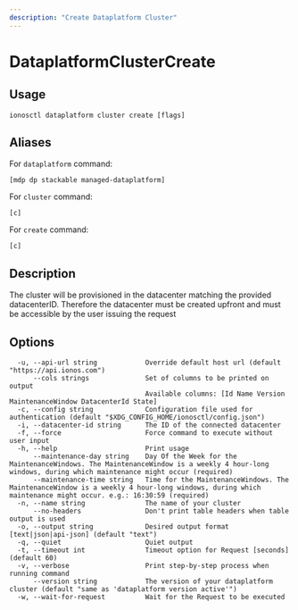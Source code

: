 ```yaml
---
description: "Create Dataplatform Cluster"
---
```


# DataplatformClusterCreate

## Usage

```text
ionosctl dataplatform cluster create [flags]
```

## Aliases

For `dataplatform` command:

```text
[mdp dp stackable managed-dataplatform]
```

For `cluster` command:

```text
[c]
```

For `create` command:

```text
[c]
```

## Description

The cluster will be provisioned in the datacenter matching the provided datacenterID. Therefore the datacenter must be created upfront and must be accessible by the user issuing the request

## Options

```text
  -u, --api-url string            Override default host url (default "https://api.ionos.com")
      --cols strings              Set of columns to be printed on output 
                                  Available columns: [Id Name Version MaintenanceWindow DatacenterId State]
  -c, --config string             Configuration file used for authentication (default "$XDG_CONFIG_HOME/ionosctl/config.json")
  -i, --datacenter-id string      The ID of the connected datacenter
  -f, --force                     Force command to execute without user input
  -h, --help                      Print usage
      --maintenance-day string    Day Of the Week for the MaintenanceWindows. The MaintenanceWindow is a weekly 4 hour-long windows, during which maintenance might occur (required)
      --maintenance-time string   Time for the MaintenanceWindows. The MaintenanceWindow is a weekly 4 hour-long windows, during which maintenance might occur. e.g.: 16:30:59 (required)
  -n, --name string               The name of your cluster
      --no-headers                Don't print table headers when table output is used
  -o, --output string             Desired output format [text|json|api-json] (default "text")
  -q, --quiet                     Quiet output
  -t, --timeout int               Timeout option for Request [seconds] (default 60)
  -v, --verbose                   Print step-by-step process when running command
      --version string            The version of your dataplatform cluster (default "same as 'dataplatform version active'")
  -w, --wait-for-request          Wait for the Request to be executed
```

